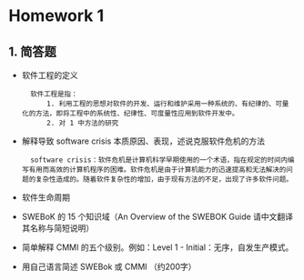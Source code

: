 # Homework 1

## 1. 简答题
* 软件工程的定义

        软件工程是指：
            1. 利用工程的思想对软件的开发、运行和维护采用一种系统的、有纪律的、可量化的方法，即将工程中的系统性、纪律性、可度量性应用到软件开发中。
            2. 对 1 中方法的研究
* 解释导致 software crisis 本质原因、表现，述说克服软件危机的方法

        software crisis：软件危机是计算机科学早期使用的一个术语，指在规定的时间内编写有用而高效的计算机程序的困难。软件危机是由于计算机能力的迅速提高和无法解决的问题的复杂性造成的。随着软件复杂性的增加，由于现有方法的不足，出现了许多软件问题。

* 软件生命周期
* SWEBoK 的 15 个知识域（An Overview of the SWEBOK Guide 请中文翻译其名称与简短说明）
* 简单解释 CMMI 的五个级别。例如：Level 1 - Initial：无序，自发生产模式。
* 用自己语言简述 SWEBok 或 CMMI （约200字）
